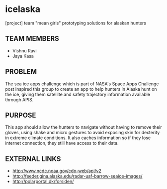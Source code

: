 # icelaska
[project] team "mean girls" prototyping solutions for alaskan hunters


## TEAM MEMBERS

* Vishnu Ravi
* Jaya Kasa

## PROBLEM 

The sea ice apps challenge which is part of NASA's Space Apps Challenge post inspired this group to create an app to help hunters in Alaska hunt on the ice, giving them satellite and safety trajectory information available through APIS. 

## PURPOSE

This app should allow the hunters to navigate without having to remove their gloves, using shake and micro gestures to avoid exposing skin for dexterity in extreme climate conditions. It also caches information so if they lose internet connection, they still have access to their data.

## EXTERNAL LINKS

* http://www.ncdc.noaa.gov/cdo-web/api/v2
* http://feeder.gina.alaska.edu/radar-uaf-barrow-seaice-images/
* http://polarportal.dk/forsiden/
